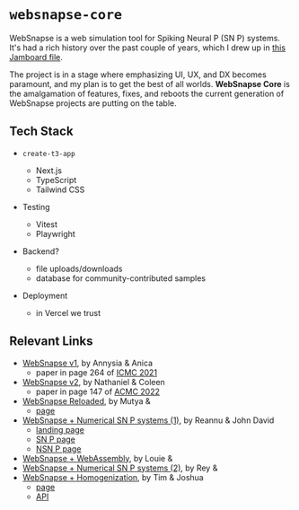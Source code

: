 # `websnapse-core`

WebSnapse is a web simulation tool for Spiking Neural P (SN P) systems. It's had a rich history over the past couple of years, which I drew up in [this Jamboard file](https://jamboard.google.com/d/18fGQR_r_HbXuWYxwzf07Aqd6nfJDIsEYFRig8E9XsMg/edit?usp=sharing).

The project is in a stage where emphasizing UI, UX, and DX becomes paramount, and my plan is to get the best of all worlds. **WebSnapse Core** is the amalgamation of features, fixes, and reboots the current generation of WebSnapse projects are putting on the table.

## Tech Stack

- `create-t3-app`

  - Next.js
  - TypeScript
  - Tailwind CSS

- Testing

  - Vitest
  - Playwright

- Backend?

  - file uploads/downloads
  - database for community-contributed samples

- Deployment
  - in Vercel we trust

## Relevant Links

- [WebSnapse v1](https://github.com/chinadupaya/WebSnapse), by Annysia & Anica
  - paper in page 264 of [ICMC 2021](https://konferencia.unideb.hu/sites/default/files/upload_documents/icmc-2021-proceedings-august-2021.pdf)
- [WebSnapse v2](https://github.com/nccruel/websnapse_extended), by Nathaniel & Coleen
  - paper in page 147 of [ACMC 2022](https://drive.google.com/file/d/1LYCBeGTFf3X5UOzJSSBcmqBgstJYAg5a/view)
- [WebSnapse Reloaded](https://github.com/websnapse), by Mutya &
  - [page](https://websnapse.github.io/)
- [WebSnapse + Numerical SN P systems (1)](https://github.com/CS199-Instrella-Vidad), by Reannu & John David
  - [landing page](https://snapse.website/)
  - [SN P page](https://snp.snapse.website/)
  - [NSN P page](https://nsnp.snapse.website/)
- [WebSnapse + WebAssembly](https://github.com/lmgal/websnapse-v3), by Louie &
- [WebSnapse + Numerical SN P systems (2)](https://github.com/numerical-websnapse), by Rey &
- [WebSnapse + Homogenization](https://github.com/pyTimK/Homogeneous-Algorithm-for-SN-P-System/tree/main), by Tim & Joshua
  - [page](https://websnapse-homogenize.netlify.app/)
  - [API](https://homogenize.fly.dev/)
